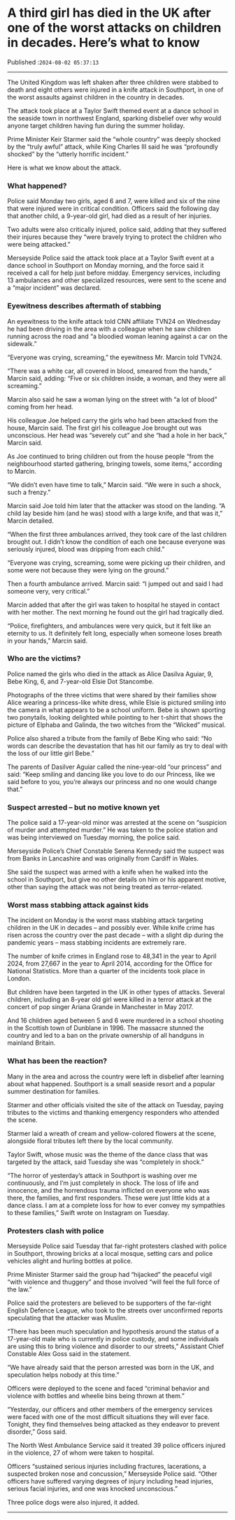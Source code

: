# A third girl has died in the UK after one of the worst attacks on children in decades. Here’s what to know

Published :`2024-08-02 05:37:13`

---

The United Kingdom was left shaken after three children were stabbed to death and eight others were injured in a knife attack in Southport, in one of the worst assaults against children in the country in decades.

The attack took place at a Taylor Swift themed event at a dance school in the seaside town in northwest England, sparking disbelief over why would anyone target children having fun during the summer holiday.

Prime Minister Keir Starmer said the “whole country” was deeply shocked by the “truly awful” attack, while King Charles III said he was “profoundly shocked” by the “utterly horrific incident.”

Here is what we know about the attack.

### What happened?

Police said Monday two girls, aged 6 and 7, were killed and six of the nine that were injured were in critical condition. Officers said the following day that another child, a 9-year-old girl, had died as a result of her injuries.

Two adults were also critically injured, police said, adding that they suffered their injures because they “were bravely trying to protect the children who were being attacked.”

Merseyside Police said the attack took place at a Taylor Swift event at a dance school in Southport on Monday morning, and the force said it received a call for help just before midday. Emergency services, including 13 ambulances and other specialized resources, were sent to the scene and a “major incident” was declared.

### Eyewitness describes aftermath of stabbing

An eyewitness to the knife attack told CNN affiliate TVN24 on Wednesday he had been driving in the area with a colleague when he saw children running across the road and “a bloodied woman leaning against a car on the sidewalk.”

“Everyone was crying, screaming,” the eyewitness Mr. Marcin told TVN24.

“There was a white car, all covered in blood, smeared from the hands,” Marcin said, adding: “Five or six children inside, a woman, and they were all screaming.”

Marcin also said he saw a woman lying on the street with “a lot of blood” coming from her head.

His colleague Joe helped carry the girls who had been attacked from the house, Marcin said. The first girl his colleague Joe brought out was unconscious. Her head was “severely cut” and she “had a hole in her back,” Marcin said.

As Joe continued to bring children out from the house people “from the neighbourhood started gathering, bringing towels, some items,” according to Marcin.

“We didn’t even have time to talk,” Marcin said. “We were in such a shock, such a frenzy.”

Marcin said Joe told him later that the attacker was stood on the landing. “A child lay beside him (and he was) stood with a large knife, and that was it,” Marcin detailed.

“When the first three ambulances arrived, they took care of the last children brought out. I didn’t know the condition of each one because everyone was seriously injured, blood was dripping from each child.”

“Everyone was crying, screaming, some were picking up their children, and some were not because they were lying on the ground.”

Then a fourth ambulance arrived. Marcin said: “I jumped out and said I had someone very, very critical.”

Marcin added that after the girl was taken to hospital he stayed in contact with her mother. The next morning he found out the girl had tragically died.

“Police, firefighters, and ambulances were very quick, but it felt like an eternity to us. It definitely felt long, especially when someone loses breath in your hands,” Marcin said.

### Who are the victims?

Police named the girls who died in the attack as Alice Dasilva Aguiar, 9, Bebe King, 6, and 7-year-old Elsie Dot Stancombe.

Photographs of the three victims that were shared by their families show Alice wearing a princess-like white dress, while Elsie is pictured smiling into the camera in what appears to be a school uniform. Bebe is shown sporting two ponytails, looking delighted while pointing to her t-shirt that shows the picture of Elphaba and Galinda, the two witches from the “Wicked” musical.

Police also shared a tribute from the family of Bebe King who said: “No words can describe the devastation that has hit our family as try to deal with the loss of our little girl Bebe.”

The parents of Dasilver Aguiar called the nine-year-old “our princess” and said: “Keep smiling and dancing like you love to do our Princess, like we said before to you, you’re always our princess and no one would change that.”

### Suspect arrested – but no motive known yet

The police said a 17-year-old minor was arrested at the scene on “suspicion of murder and attempted murder.” He was taken to the police station and was being interviewed on Tuesday morning, the police said.

Merseyside Police’s Chief Constable Serena Kennedy said the suspect was from Banks in Lancashire and was originally from Cardiff in Wales.

She said the suspect was armed with a knife when he walked into the school in Southport, but give no other details on him or his apparent motive, other than saying the attack was not being treated as terror-related.

### Worst mass stabbing attack against kids

The incident on Monday is the worst mass stabbing attack targeting children in the UK in decades – and possibly ever. While knife crime has risen across the country over the past decade – with a slight dip during the pandemic years – mass stabbing incidents are extremely rare.

The number of knife crimes in England rose to 48,341 in the year to April 2024, from 27,667 in the year to April 2014, according for the Office for National Statistics. More than a quarter of the incidents took place in London.

But children have been targeted in the UK in other types of attacks. Several children, including an 8-year old girl were killed in a terror attack at the concert of pop singer Ariana Grande in Manchester in May 2017.

And 16 children aged between 5 and 6 were murdered in a school shooting in the Scottish town of Dunblane in 1996. The massacre stunned the country and led to a ban on the private ownership of all handguns in mainland Britain.

### What has been the reaction?

Many in the area and across the country were left in disbelief after learning about what happened. Southport is a small seaside resort and a popular summer destination for families.

Starmer and other officials visited the site of the attack on Tuesday, paying tributes to the victims and thanking emergency responders who attended the scene.

Starmer laid a wreath of cream and yellow-colored flowers at the scene, alongside floral tributes left there by the local community.

Taylor Swift, whose music was the theme of the dance class that was targeted by the attack, said Tuesday she was “completely in shock.”

“The horror of yesterday’s attack in Southport is washing over me continuously, and I’m just completely in shock. The loss of life and innocence, and the horrendous trauma inflicted on everyone who was there, the families, and first responders. These were just little kids at a dance class. I am at a complete loss for how to ever convey my sympathies to these families,” Swift wrote on Instagram on Tuesday.

### Protesters clash with police

Merseyside Police said Tuesday that far-right protesters clashed with police in Southport, throwing bricks at a local mosque, setting cars and police vehicles alight and hurling bottles at police.

Prime Minister Starmer said the group had “hijacked” the peaceful vigil “with violence and thuggery” and those involved “will feel the full force of the law.”

Police said the protesters are believed to be supporters of the far-right English Defence League, who took to the streets over unconfirmed reports speculating that the attacker was Muslim.

“There has been much speculation and hypothesis around the status of a 17-year-old male who is currently in police custody, and some individuals are using this to bring violence and disorder to our streets,” Assistant Chief Constable Alex Goss said in the statement.

“We have already said that the person arrested was born in the UK, and speculation helps nobody at this time.”

Officers were deployed to the scene and faced “criminal behavior and violence with bottles and wheelie bins being thrown at them.”

“Yesterday, our officers and other members of the emergency services were faced with one of the most difficult situations they will ever face. Tonight, they find themselves being attacked as they endeavor to prevent disorder,” Goss said.

The North West Ambulance Service said it treated 39 police officers injured in the violence, 27 of whom were taken to hospital.

Officers “sustained serious injuries including fractures, lacerations, a suspected broken nose and concussion,” Merseyside Police said. “Other officers have suffered varying degrees of injury including head injuries, serious facial injuries, and one was knocked unconscious.”

Three police dogs were also injured, it added.

---

